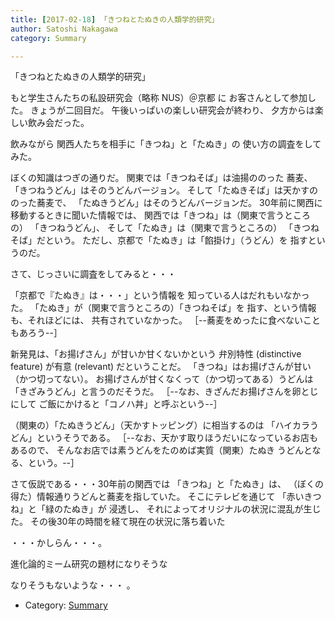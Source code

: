 ```yaml
---
title: [2017-02-18] 「きつねとたぬきの人類学的研究」
author: Satoshi Nakagawa
category: Summary

---
```


「きつねとたぬきの人類学的研究」

 もと学生さんたちの私設研究会（略称 NUS）＠京都 に
お客さんとして参加した。
きょうが二回目だ。
午後いっぱいの楽しい研究会が終わり、
夕方からは楽しい飲み会だった。

 飲みながら
関西人たちを相手に「きつね」と「たぬき」の
使い方の調査をしてみた。

 ぼくの知識はつぎの通りだ。
関東では「きつねそば」は油揚ののった
蕎麦、
「きつねうどん」はそのうどんバージョン。
そして「たぬきそば」は天かすののった蕎麦で、
「たぬきうどん」はそのうどんバージョンだ。
30年前に関西に移動するときに聞いた情報では、
関西では「きつね」は（関東で言うところの）
「きつねうどん」、
そして「たぬき」は（関東で言うところの）
「きつねそば」だという。
ただし、京都で「たぬき」は「餡掛け」（うどん）を
指すというのだ。

 さて、じっさいに調査をしてみると・・・

 「京都で『たぬき』は・・・」という情報を
知っている人はだれもいなかった。
「たぬき」が（関東で言うところの）「きつねそば」を
指す、という情報も、それほどには、
共有されていなかった。
［--蕎麦をめったに食べないこともあろう--］

 新発見は、「お揚げさん」が甘いか甘くないかという
弁別特性 (distinctive feature) が有意 (relevant)
だということだ。
「きつね」はお揚げさんが甘い（かつ切ってない）。
お揚げさんが甘くなくって（かつ切ってある）うどんは
「きざみうどん」と言うのだそうだ。
［--なお、きざんだお揚げさんを卵とじにして
ご飯にかけると「コノハ丼」と呼ぶという--］

 （関東の）「たぬきうどん」（天かすトッピング）に相当するのは
「ハイカラうどん」というそうである。
［--なお、天かす取りほうだいになっているお店もあるので、
そんなお店では素うどんをたのめば実質（関東）たぬき
うどんとなる、という。--］

 さて仮説である・・・30年前の関西では
「きつね」と「たぬき」は、
（ぼくの得た）情報通りうどんと蕎麦を指していた。
そこにテレビを通じて
「赤いきつね」と「緑のたぬき」が
浸透し、
それによってオリジナルの状況に混乱が生じた。
その後30年の時間を経て現在の状況に落ち着いた

 ・・・かしらん・・・。

 進化論的ミーム研究の題材になりそうな

 なりそうもないような・・・ 。

- Category: [Summary](https://merapano.github.io/categories.html#Summary)

